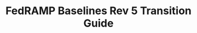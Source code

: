 ---
highlight: "false" 
title: "FedRAMP Baselines Rev 5 Transition Guide"
description: "The purpose of this document is to facilitate a structured approach to completing security assessments and reports required to meet FedRAMP compliance based on NIST SP 800-53, Rev. 5. In addition, it defines the required deadlines for transitioning from Revision 4 (Rev. 4) to Rev. 5."
url-link: "https://www.fedramp.gov/assets/resources/documents/FedRAMP_Baselines_Rev5_Transition_Guide.pdf"
type: "PDF"
gov-only: "false"
is-external: "true"
publication-date: "May 01, 2023"
reading-time: "32"
resource-type: "Guidance"
filter: "technology"
audience: "security-compliance"
branded-offerings: "acquisition-policy-it-category"
---